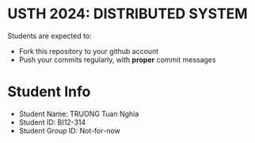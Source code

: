 USTH 2024: DISTRIBUTED SYSTEM
=====================================================

Students are expected to:
* Fork this repository to your github account
* Push your commits regularly, with **proper** commit messages


Student Info
=========================

* Student Name: TRUONG Tuan Nghia
* Student ID: BI12-314
* Student Group ID: Not-for-now
